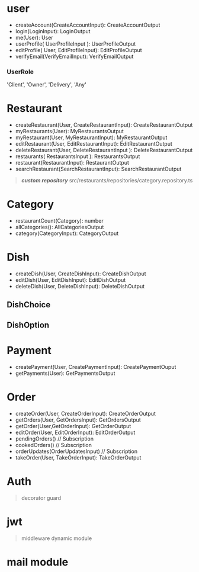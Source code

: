 # user
- createAccount(CreateAccountInput): CreateAccountOutput 
- login(LoginInput): LoginOutput
- me(User): User
- userProfile( UserProfileInput ): UserProfileOutput
- editProfile( User, EditProfileInput): EditProfileOutput
- verifyEmail(VerifyEmailInput): VerifyEmailOutput

### UserRole
'Client', 'Owner', 'Delivery', 'Any'


# Restaurant
- createRestaurant(User, CreateRestaurantInput): CreateRestaurantOutput  
- myRestaurants(User): MyRestaurantsOutput  
- myRestaurant(User, MyRestaurantInput): MyRestaurantOutput  
- editRestaurant(User, EditRestaurantInput): EditRestaurantOutput
- deleteRestaurant(User, DeleteRestaurantInput
  ): DeleteRestaurantOutput
- restaurants( RestaurantsInput ): RestaurantsOutput
- restaurant(RestaurantInput): RestaurantOutput  
- searchRestaurant(SearchRestaurantInput): SearchRestaurantOutput

> ___custom repository___
src/restaurants/repositories/category.repository.ts

# Category  
- restaurantCount(Category): number
- allCategories(): AllCategoriesOutput
- category(CategoryInput): CategoryOutput

# Dish
- createDish(User, CreateDishInput): CreateDishOutput
- editDish(User, EditDishInput): EditDishOutput
- deleteDish(User, DeleteDishInput): DeleteDishOutput

## DishChoice


## DishOption

# Payment
- createPayment(User, CreatePaymentInput): CreatePaymentOuput
- getPayments(User): GetPaymentsOutput

# Order
- createOrder(User, CreateOrderInput): CreateOrderOutput  
- getOrders(User, GetOrdersInput): GetOrdersOutput
- getOrder(User,GetOrderInput): GetOrderOutput
- editOrder(User, EditOrderInput): EditOrderOutput
- pendingOrders() // Subscription  
- cookedOrders() // Subscription  
- orderUpdates(OrderUpdatesInput) // Subscription  
- takeOrder(User, TakeOrderInput): TakeOrderOutput

# Auth
> decorator
> guard

# jwt
> middleware
> dynamic module

# mail module
